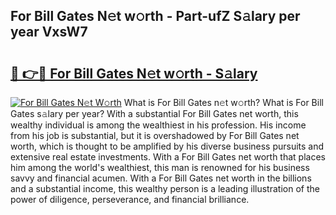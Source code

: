 ## For Bill Gates N𝚎t w𝚘rth - Part-ufZ S𝚊lary per year VxsW7

# <h2><a href="http://gc3d5jl.nevu.top/?p=For+Bill+Gates">🔗 👉🔴 For Bill Gates N𝚎t w𝚘rth - S𝚊lary</a></h2>

[![For Bill Gates N𝚎t W𝚘rth](https://i.imgur.com/Oavwk0R.jpeg)](http://gc3d5jl.nevu.top/?p=For+Bill+Gates)
What is For Bill Gates n𝚎t w𝚘rth? What is For Bill Gates s𝚊lary per year?
With a substantial For Bill Gates net worth, this wealthy individual is among the wealthiest in his profession. His income from his job is substantial, but it is overshadowed by For Bill Gates net worth, which is thought to be amplified by his diverse business pursuits and extensive real estate investments. With a For Bill Gates net worth that places him among the world's wealthiest, this man is renowned for his business savvy and financial acumen. With a For Bill Gates net worth in the billions and a substantial income, this wealthy person is a leading illustration of the power of diligence, perseverance, and financial brilliance.
